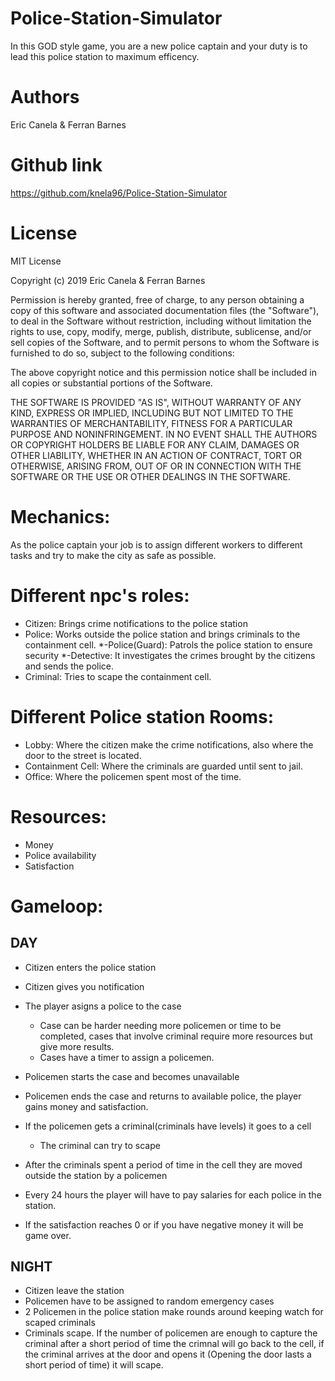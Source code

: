 # Police-Station-Simulator
In this GOD style game, you are a new police captain and your duty is to lead this police station to maximum efficency.

# Authors
Eric Canela & Ferran Barnes

# Github link
https://github.com/knela96/Police-Station-Simulator

# License

MIT License

Copyright (c) 2019 Eric Canela & Ferran Barnes

Permission is hereby granted, free of charge, to any person obtaining a copy
of this software and associated documentation files (the "Software"), to deal
in the Software without restriction, including without limitation the rights
to use, copy, modify, merge, publish, distribute, sublicense, and/or sell
copies of the Software, and to permit persons to whom the Software is
furnished to do so, subject to the following conditions:

The above copyright notice and this permission notice shall be included in all
copies or substantial portions of the Software.

THE SOFTWARE IS PROVIDED "AS IS", WITHOUT WARRANTY OF ANY KIND, EXPRESS OR
IMPLIED, INCLUDING BUT NOT LIMITED TO THE WARRANTIES OF MERCHANTABILITY,
FITNESS FOR A PARTICULAR PURPOSE AND NONINFRINGEMENT. IN NO EVENT SHALL THE
AUTHORS OR COPYRIGHT HOLDERS BE LIABLE FOR ANY CLAIM, DAMAGES OR OTHER
LIABILITY, WHETHER IN AN ACTION OF CONTRACT, TORT OR OTHERWISE, ARISING FROM,
OUT OF OR IN CONNECTION WITH THE SOFTWARE OR THE USE OR OTHER DEALINGS IN THE
SOFTWARE.



# Mechanics:

As the police captain your job is to assign different workers to different tasks and try to make the city as safe as possible.

# Different npc's roles:

- Citizen: Brings crime notifications to the police station
- Police: Works outside the police station and brings criminals to the containment cell.
	*-Police(Guard): Patrols the police station to ensure security
	*-Detective: It investigates the crimes brought by the citizens and sends the police.
- Criminal: Tries to scape the containment cell.

# Different Police station Rooms:

- Lobby: Where the citizen make the crime notifications, also where the door to the street is located.
- Containment Cell: Where the criminals are guarded until sent to jail.
- Office: Where the policemen spent most of the time.

# Resources:
 - Money
 - Police availability
 - Satisfaction
 
# Gameloop:
## DAY
- Citizen enters the police station
- Citizen gives you notification
- The player asigns a police to the case
	- Case can be harder needing more policemen or time to be completed, cases that involve criminal require more resources but give more results.
	- Cases have a timer to assign a policemen.
	
- Policemen starts the case and becomes unavailable
- Policemen ends the case and returns to available police, the player gains money and satisfaction.

- If the policemen gets a criminal(criminals have levels) it goes to a cell
	- The criminal can try to scape
- After the criminals spent a period of time in the cell they are moved outside the station by a policemen

- Every 24 hours the player will have to pay salaries for each police in the station.
- If the satisfaction reaches 0 or if you have negative money it will be game over.


## NIGHT

- Citizen leave the station
- Policemen have to be assigned to random emergency cases
- 2 Policemen in the police station make rounds around keeping watch for scaped criminals
- Criminals scape. If the number of policemen are enough to capture the criminal after a short period of time the crimnal will go back to the cell, if the criminal arrives at the door and opens it (Opening the door lasts a short period of time) it will scape.



